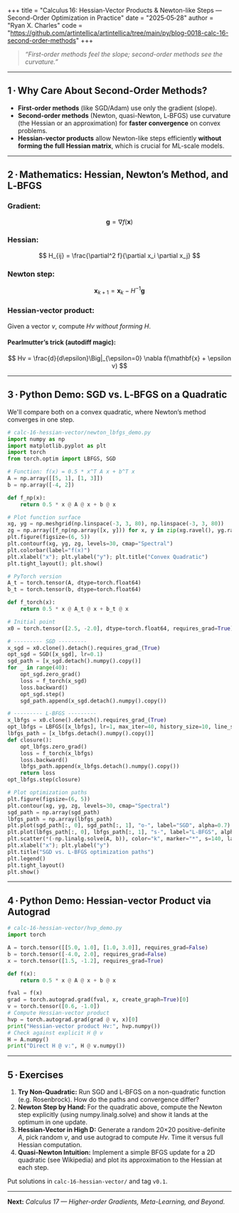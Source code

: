 +++
title = "Calculus 16: Hessian-Vector Products & Newton-like Steps — Second-Order Optimization in Practice"
date = "2025‑05‑28"
author = "Ryan X. Charles"
code = "https://github.com/artintellica/artintellica/tree/main/py/blog-0018-calc-16-second-order-methods"
+++

> _“First-order methods feel the slope; second-order methods see the
> curvature.”_

---

## 1 · Why Care About Second-Order Methods?

- **First-order methods** (like SGD/Adam) use only the gradient (slope).
- **Second-order methods** (Newton, quasi-Newton, L‑BFGS) use curvature (the
  Hessian or an approximation) for **faster convergence** on convex problems.
- **Hessian-vector products** allow Newton-like steps efficiently **without
  forming the full Hessian matrix**, which is crucial for ML-scale models.

---

## 2 · Mathematics: Hessian, Newton’s Method, and L‑BFGS

### **Gradient:**

$$
\mathbf{g} = \nabla f(\mathbf{x})
$$

### **Hessian:**

$$
H_{ij} = \frac{\partial^2 f}{\partial x_i \partial x_j}
$$

### **Newton step:**

$$
\mathbf{x}_{k+1} = \mathbf{x}_k - H^{-1} \mathbf{g}
$$

### **Hessian-vector product:**

Given a vector $v$, compute $Hv$ _without forming $H$_.

#### **Pearlmutter’s trick (autodiff magic):**

$$
Hv = \frac{d}{d\epsilon}\Big|_{\epsilon=0} \nabla f(\mathbf{x} + \epsilon v)
$$

---

## 3 · Python Demo: SGD vs. L‑BFGS on a Quadratic

We'll compare both on a convex quadratic, where Newton’s method converges in one
step.

```python
# calc-16-hessian-vector/newton_lbfgs_demo.py
import numpy as np
import matplotlib.pyplot as plt
import torch
from torch.optim import LBFGS, SGD

# Function: f(x) = 0.5 * x^T A x + b^T x
A = np.array([[5, 1], [1, 3]])
b = np.array([-4, 2])

def f_np(x):
    return 0.5 * x @ A @ x + b @ x

# Plot function surface
xg, yg = np.meshgrid(np.linspace(-3, 3, 80), np.linspace(-3, 3, 80))
zg = np.array([f_np(np.array([x, y])) for x, y in zip(xg.ravel(), yg.ravel())]).reshape(xg.shape)
plt.figure(figsize=(6, 5))
plt.contourf(xg, yg, zg, levels=30, cmap="Spectral")
plt.colorbar(label="f(x)")
plt.xlabel("x"); plt.ylabel("y"); plt.title("Convex Quadratic")
plt.tight_layout(); plt.show()

# PyTorch version
A_t = torch.tensor(A, dtype=torch.float64)
b_t = torch.tensor(b, dtype=torch.float64)

def f_torch(x):
    return 0.5 * x @ A_t @ x + b_t @ x

# Initial point
x0 = torch.tensor([2.5, -2.0], dtype=torch.float64, requires_grad=True)

# --------- SGD ---------
x_sgd = x0.clone().detach().requires_grad_(True)
opt_sgd = SGD([x_sgd], lr=0.1)
sgd_path = [x_sgd.detach().numpy().copy()]
for _ in range(40):
    opt_sgd.zero_grad()
    loss = f_torch(x_sgd)
    loss.backward()
    opt_sgd.step()
    sgd_path.append(x_sgd.detach().numpy().copy())

# --------- L‑BFGS ---------
x_lbfgs = x0.clone().detach().requires_grad_(True)
opt_lbfgs = LBFGS([x_lbfgs], lr=1, max_iter=40, history_size=10, line_search_fn="strong_wolfe")
lbfgs_path = [x_lbfgs.detach().numpy().copy()]
def closure():
    opt_lbfgs.zero_grad()
    loss = f_torch(x_lbfgs)
    loss.backward()
    lbfgs_path.append(x_lbfgs.detach().numpy().copy())
    return loss
opt_lbfgs.step(closure)

# Plot optimization paths
plt.figure(figsize=(6, 5))
plt.contour(xg, yg, zg, levels=30, cmap="Spectral")
sgd_path = np.array(sgd_path)
lbfgs_path = np.array(lbfgs_path)
plt.plot(sgd_path[:, 0], sgd_path[:, 1], "o-", label="SGD", alpha=0.7)
plt.plot(lbfgs_path[:, 0], lbfgs_path[:, 1], "s-", label="L‑BFGS", alpha=0.7)
plt.scatter(*(-np.linalg.solve(A, b)), color="k", marker="*", s=140, label="Optimum")
plt.xlabel("x"); plt.ylabel("y")
plt.title("SGD vs. L‑BFGS optimization paths")
plt.legend()
plt.tight_layout()
plt.show()
```

---

## 4 · Python Demo: Hessian-vector Product via Autograd

```python
# calc-16-hessian-vector/hvp_demo.py
import torch

A = torch.tensor([[5.0, 1.0], [1.0, 3.0]], requires_grad=False)
b = torch.tensor([-4.0, 2.0], requires_grad=False)
x = torch.tensor([1.5, -1.2], requires_grad=True)

def f(x):
    return 0.5 * x @ A @ x + b @ x

fval = f(x)
grad = torch.autograd.grad(fval, x, create_graph=True)[0]
v = torch.tensor([0.6, -1.0])
# Compute Hessian-vector product
hvp = torch.autograd.grad(grad @ v, x)[0]
print("Hessian-vector product Hv:", hvp.numpy())
# Check against explicit H @ v
H = A.numpy()
print("Direct H @ v:", H @ v.numpy())
```

---

## 5 · Exercises

1. **Try Non-Quadratic:** Run SGD and L‑BFGS on a non-quadratic function (e.g.
   Rosenbrock). How do the paths and convergence differ?
2. **Newton Step by Hand:** For the quadratic above, compute the Newton step
   explicitly (using numpy.linalg.solve) and show it lands at the optimum in one
   update.
3. **Hessian-Vector in High D:** Generate a random 20×20 positive-definite $A$,
   pick random $v$, and use autograd to compute $Hv$. Time it versus full
   Hessian computation.
4. **Quasi-Newton Intuition:** Implement a simple BFGS update for a 2D quadratic
   (see Wikipedia) and plot its approximation to the Hessian at each step.

Put solutions in `calc-16-hessian-vector/` and tag `v0.1`.

---

**Next:** _Calculus 17 — Higher-order Gradients, Meta-Learning, and Beyond._

